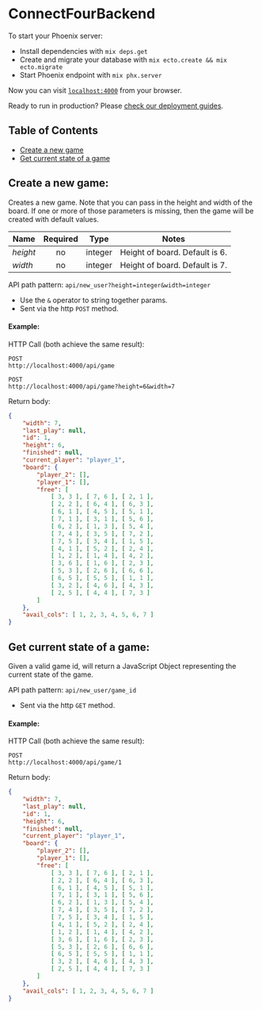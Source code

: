 # ConnectFourBackend

To start your Phoenix server:

  * Install dependencies with `mix deps.get`
  * Create and migrate your database with `mix ecto.create && mix ecto.migrate`
  * Start Phoenix endpoint with `mix phx.server`

Now you can visit [`localhost:4000`](http://localhost:4000) from your browser.

Ready to run in production? Please [check our deployment guides](http://www.phoenixframework.org/docs/deployment).

## Table of Contents

* [Create a new game](#new-game)
* [Get current state of a game](#show-game)

## <a name="new-game"></a>Create a new game:

Creates a new game. Note that you can pass in the height and width of the board. If one or more of those parameters is missing, then the game will be created with default values.

Name | Required | Type | Notes
--- | :---: | :---: | ---
*height* | no | integer | Height of board. Default is 6.
*width* | no | integer | Height of board. Default is 7.

API path pattern: `api/new_user?height=integer&width=integer`
- Use the `&` operator to string together params.
- Sent via the http `POST` method.

#### Example:

HTTP Call (both achieve the same result):
```code
POST
http://localhost:4000/api/game
```
```code
POST
http://localhost:4000/api/game?height=6&width=7
```

Return body:
```json
{
    "width": 7,
    "last_play": null,
    "id": 1,
    "height": 6,
    "finished": null,
    "current_player": "player_1",
    "board": {
        "player_2": [],
        "player_1": [],
        "free": [
            [ 3, 3 ], [ 7, 6 ], [ 2, 1 ],
            [ 2, 2 ], [ 6, 4 ], [ 6, 3 ],
            [ 6, 1 ], [ 4, 5 ], [ 5, 1 ],
            [ 7, 1 ], [ 3, 1 ], [ 5, 6 ],
            [ 6, 2 ], [ 1, 3 ], [ 5, 4 ],
            [ 7, 4 ], [ 3, 5 ], [ 7, 2 ],
            [ 7, 5 ], [ 3, 4 ], [ 1, 5 ],
            [ 4, 1 ], [ 5, 2 ], [ 2, 4 ],
            [ 1, 2 ], [ 1, 4 ], [ 4, 2 ],
            [ 3, 6 ], [ 1, 6 ], [ 2, 3 ],
            [ 5, 3 ], [ 2, 6 ], [ 6, 6 ],
            [ 6, 5 ], [ 5, 5 ], [ 1, 1 ],
            [ 3, 2 ], [ 4, 6 ], [ 4, 3 ],
            [ 2, 5 ], [ 4, 4 ], [ 7, 3 ]
        ]
    },
    "avail_cols": [ 1, 2, 3, 4, 5, 6, 7 ]
}
```

## <a name="show-game"></a>Get current state of a game:

Given a valid game id, will return a JavaScript Object representing the current state of the game.

API path pattern: `api/new_user/game_id`
- Sent via the http `GET` method.

#### Example:

HTTP Call (both achieve the same result):
```code
POST
http://localhost:4000/api/game/1
```

Return body:
```json
{
    "width": 7,
    "last_play": null,
    "id": 1,
    "height": 6,
    "finished": null,
    "current_player": "player_1",
    "board": {
        "player_2": [],
        "player_1": [],
        "free": [
            [ 3, 3 ], [ 7, 6 ], [ 2, 1 ],
            [ 2, 2 ], [ 6, 4 ], [ 6, 3 ],
            [ 6, 1 ], [ 4, 5 ], [ 5, 1 ],
            [ 7, 1 ], [ 3, 1 ], [ 5, 6 ],
            [ 6, 2 ], [ 1, 3 ], [ 5, 4 ],
            [ 7, 4 ], [ 3, 5 ], [ 7, 2 ],
            [ 7, 5 ], [ 3, 4 ], [ 1, 5 ],
            [ 4, 1 ], [ 5, 2 ], [ 2, 4 ],
            [ 1, 2 ], [ 1, 4 ], [ 4, 2 ],
            [ 3, 6 ], [ 1, 6 ], [ 2, 3 ],
            [ 5, 3 ], [ 2, 6 ], [ 6, 6 ],
            [ 6, 5 ], [ 5, 5 ], [ 1, 1 ],
            [ 3, 2 ], [ 4, 6 ], [ 4, 3 ],
            [ 2, 5 ], [ 4, 4 ], [ 7, 3 ]
        ]
    },
    "avail_cols": [ 1, 2, 3, 4, 5, 6, 7 ]
}
```
